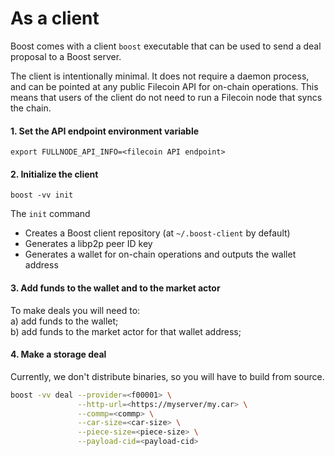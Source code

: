 # As a client

Boost comes with a client `boost` executable that can be used to send a deal proposal to a Boost server.

The client is intentionally minimal. It does not require a daemon process, and can be pointed at any public Filecoin API for on-chain operations. This means that users of the client do not need to run a Filecoin node that syncs the chain.

#### 1. Set the API endpoint environment variable

```
export FULLNODE_API_INFO=<filecoin API endpoint>
```

#### 2. Initialize the client

```
boost -vv init
```

The `init` command

* Creates a Boost client repository (at `~/.boost-client` by default)
* Generates a libp2p peer ID key
* Generates a wallet for on-chain operations and outputs the wallet address

#### 3. Add funds to the wallet and to the market actor

To make deals you will need to:\
a) add funds to the wallet;\
b) add funds to the market actor for that wallet address;

#### 4. Make a storage deal

Currently, we don't distribute binaries, so you will have to build from source.

```bash
boost -vv deal --provider=<f00001> \
               --http-url=<https://myserver/my.car> \
               --commp=<commp> \
               --car-size=<car-size> \
               --piece-size=<piece-size> \
               --payload-cid=<payload-cid>

```
